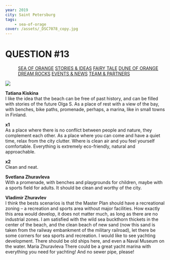 ```yaml
---
year: 2019
city: Saint Petersburg
tags:
    - sea-of-orage
cover: /assets/_DSC7078_copy.jpg
---
```


# QUESTION #13

<Menu>
<a href="/sea-of-orange">SEA OF ORANGE</a>
<a href="/sea-of-orange/stories-and-ideas">STORIES & IDEAS</a>
<a href="/sea-of-orange/fairytale">FAIRY TALE</a>
<a href="/sea-of-orange/dune-of-orange">DUNE OF ORANGE</a>
<a href="/sea-of-orange/dreamrocks">DREAM ROCKS</a>
<a href="/sea-of-orange/events-and-news">EVENTS & NEWS</a>
<a href="/sea-of-orange/team-and-partners">TEAM & PARTNERS</a>
</Menu>

![](/assets/sea-of-orange/questions_25.jpg)

**Tatiana Kiskina**<br/>
I like the idea that the beach can be free of past history, and can be filled with stories of the future
Olga S.
As a place of rest with a view of the bay, with benches, bike paths, promenade, perhaps, a marina, like in small towns in Finland.

**x1**<br/>
As a place where there is no conflict between people and nature, they complement each other. As a place where you can come and have a quiet time, relax from the city clutter. Where is clean air and you feel yourself comfortable. Everything is extremely eco-friendly, natural and approachable.

**x2**<br/>
Clean and neat.

**Svetlana Zhuravleva**<br/>
With a promenade, with benches and playgrounds for children, maybe with a sports field for adults. It should be clean and worthy of the city.

**Vladimir Zhuravlev**<br/>
I think the bests scenarios is that the Master Plan should have a recreational zoning – a recreation and sports area without major facilities. How exactly this area would develop, it does not matter much, as long as there are no industrial zones. I am satisfied with the wild sea buckthorn thickets in the center of the beach, and the clean beach of new sand (now this sand is taken from the railway embankment of the military railroad), let there be some corners for sea sports and recreation. I would like to see yachting development. There should be old ships here, and even a Naval Museum on the water.
Maria Zhuravleva
There could be a great yacht marina with everything you need for yachting! And no sewer pipe, please!
